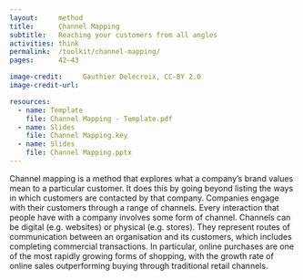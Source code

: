 ```yaml
---
layout:     method
title:      Channel Mapping
subtitle:   Reaching your customers from all angles
activities: think
permalink:  /toolkit/channel-mapping/
pages:      42–43

image-credit:     Gauthier Delecroix, CC-BY 2.0
image-credit-url: 

resources:
  - name: Template
    file: Channel Mapping - Template.pdf
  - name: Slides
    file: Channel Mapping.key
  - name: Slides
    file: Channel Mapping.pptx
---
```


Channel mapping is a method that explores what a company’s brand values mean to a particular customer. It does this by going beyond listing the ways in which customers are contacted by that company. Companies engage with their customers through a range of channels. Every interaction that people have with a company involves some form of channel. Channels can be digital (e.g. websites) or physical (e.g. stores). They represent routes of communication between an organisation and its customers, which includes completing commercial transactions. In particular, online purchases are one of the most rapidly growing forms of shopping, with the growth rate of online sales outperforming buying through traditional retail channels.